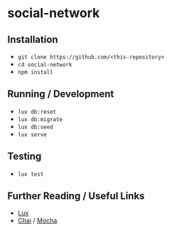 # social-network

## Installation

*   `git clone https://github.com/<this-repository>`
*   `cd social-network`
*   `npm install`

## Running / Development

*   `lux db:reset`
*   `lux db:migrate`
*   `lux db:seed`
*   `lux serve`

## Testing

*   `lux test`

## Further Reading / Useful Links
*   [Lux](https://github.com/postlight/lux/)
*   [Chai](http://chaijs.com/) / [Mocha](http://mochajs.org/)
